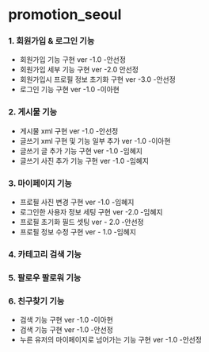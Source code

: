 
# promotion_seoul
### 1. 회원가입 & 로그인 기능
   + 회원가입 기능 구현 ver -1.0 -안선정
   + 회원가입 세부 기능 구현 ver -2.0 안선정
   + 회원가입시 프로필 정보 초기화 구현 ver -3.0 -안선정
   + 로그인 기능 구현 ver -1.0 -이아현
   
### 2. 게시물 기능
   + 게시물 xml 구현 ver -1.0 -안선정
   + 글쓰기 xml 구현 및 기능 일부 추가 ver -1.0 -이아현
   + 글쓰기 글 추가 기능 구현 ver -1.0 -임혜지
   + 글쓰기 사진 추가 기능 구현 ver -1.0 -임혜지
      
### 3. 마이페이지 기능
   + 프로필 사진 변경 구현 ver -1.0 -임혜지
   + 로그인한 사용자 정보 세팅 구현 ver -2.0 -임혜지
   + 프로필 초기화 필드 셋팅 ver - 2.0 -안선정
   + 프로필 정보 수정 구현 ver - 1.0 -임혜지
   
### 4. 카테고리 검색 기능

      
### 5. 팔로우 팔로워 기능


### 6. 친구찾기 기능
   + 검색 기능 구현 ver -1.0 -이아현
   + 검색 기능 구현 ver -1.0 -안선정
   + 누른 유저의 마이페이지로 넘어가는 기능 구현 ver -1.0 -안선정

